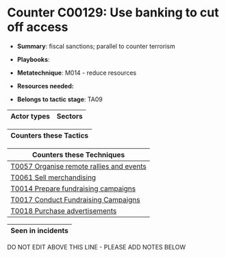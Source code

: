 # Counter C00129: Use banking to cut off access 

* **Summary**: fiscal sanctions; parallel to counter terrorism

* **Playbooks**: 

* **Metatechnique**: M014 - reduce resources

* **Resources needed:** 

* **Belongs to tactic stage**: TA09


| Actor types | Sectors |
| ----------- | ------- |



| Counters these Tactics |
| ---------------------- |



| Counters these Techniques |
| ------------------------- |
| [T0057 Organise remote rallies and events](../generated_pages/techniques/T0057.md) |
| [T0061 Sell merchandising](../generated_pages/techniques/T0061.md) |
| [T0014 Prepare fundraising campaigns](../generated_pages/techniques/T0014.md) |
| [T0017 Conduct Fundraising Campaigns](../generated_pages/techniques/T0017.md) |
| [T0018 Purchase advertisements](../generated_pages/techniques/T0018.md) |



| Seen in incidents |
| ----------------- |


DO NOT EDIT ABOVE THIS LINE - PLEASE ADD NOTES BELOW